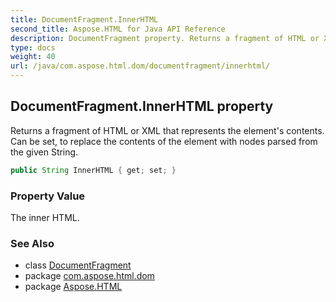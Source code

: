 ```yaml
---
title: DocumentFragment.InnerHTML
second_title: Aspose.HTML for Java API Reference
description: DocumentFragment property. Returns a fragment of HTML or XML that represents the elements contents. Can be set to replace the contents of the element with nodes parsed from the given String
type: docs
weight: 40
url: /java/com.aspose.html.dom/documentfragment/innerhtml/
---
```

## DocumentFragment.InnerHTML property

Returns a fragment of HTML or XML that represents the element's contents. Can be set, to replace the contents of the element with nodes parsed from the given String.

```java
public String InnerHTML { get; set; }
```

### Property Value

The inner HTML.

### See Also

* class [DocumentFragment](../)
* package [com.aspose.html.dom](../../documentfragment/)
* package [Aspose.HTML](../../../)
